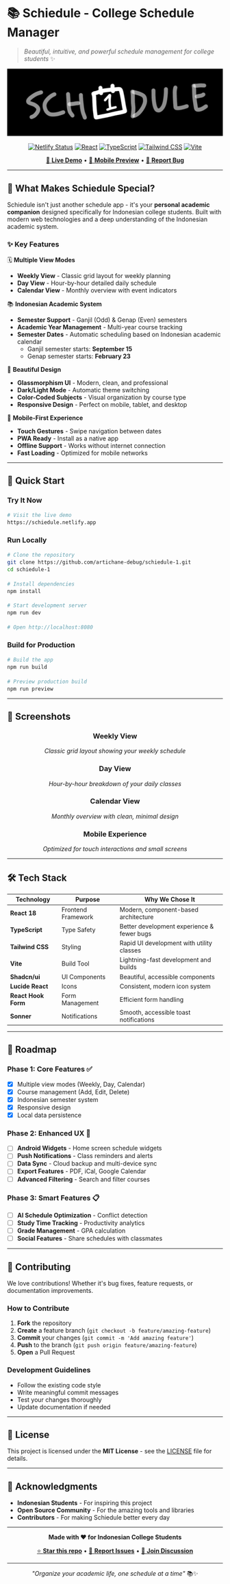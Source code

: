 # 📚 Schiedule - College Schedule Manager

> *Beautiful, intuitive, and powerful schedule management for college students* ✨

<div align="center">

![Schiedule Logo](./assets/github-logo.jpeg)

[![Netlify Status](https://api.netlify.com/api/v1/badges/a2f96add-8c19-403a-81f5-eb3ebce90f59/deploy-status)](https://app.netlify.com/projects/schiedule/deploys)
[![React](https://img.shields.io/badge/React-18.x-61DAFB?style=flat&logo=react)](https://reactjs.org/)
[![TypeScript](https://img.shields.io/badge/TypeScript-5.x-3178C6?style=flat&logo=typescript)](https://www.typescriptlang.org/)
[![Tailwind CSS](https://img.shields.io/badge/Tailwind_CSS-3.x-38B2AC?style=flat&logo=tailwind-css)](https://tailwindcss.com/)
[![Vite](https://img.shields.io/badge/Vite-5.x-646CFF?style=flat&logo=vite)](https://vitejs.dev/)

[🚀 **Live Demo**](https://schiedule.netlify.app) • [📱 **Mobile Preview**](https://schiedule.netlify.app) • [🐛 **Report Bug**](https://github.com/artichane-debug/schiedule-1/issues)

</div>

---

## 🌟 **What Makes Schiedule Special?**

Schiedule isn't just another schedule app - it's your **personal academic companion** designed specifically for Indonesian college students. Built with modern web technologies and a deep understanding of the Indonesian academic system.

### ✨ **Key Features**

🗓️ **Multiple View Modes**
- **Weekly View** - Classic grid layout for weekly planning
- **Day View** - Hour-by-hour detailed daily schedule  
- **Calendar View** - Monthly overview with event indicators

📚 **Indonesian Academic System**
- **Semester Support** - Ganjil (Odd) & Genap (Even) semesters
- **Academic Year Management** - Multi-year course tracking
- **Semester Dates** - Automatic scheduling based on Indonesian academic calendar
  - Ganjil semester starts: **September 15**
  - Genap semester starts: **February 23**

🎨 **Beautiful Design**
- **Glassmorphism UI** - Modern, clean, and professional
- **Dark/Light Mode** - Automatic theme switching
- **Color-Coded Subjects** - Visual organization by course type
- **Responsive Design** - Perfect on mobile, tablet, and desktop

📱 **Mobile-First Experience**
- **Touch Gestures** - Swipe navigation between dates
- **PWA Ready** - Install as a native app
- **Offline Support** - Works without internet connection
- **Fast Loading** - Optimized for mobile networks

---

## 🚀 **Quick Start**

### **Try It Now**
```bash
# Visit the live demo
https://schiedule.netlify.app
```

### **Run Locally**
```bash
# Clone the repository
git clone https://github.com/artichane-debug/schiedule-1.git
cd schiedule-1

# Install dependencies
npm install

# Start development server
npm run dev

# Open http://localhost:8080
```

### **Build for Production**
```bash
# Build the app
npm run build

# Preview production build
npm run preview
```

---

## 📱 **Screenshots**

<div align="center">

### **Weekly View**
*Classic grid layout showing your weekly schedule*

### **Day View** 
*Hour-by-hour breakdown of your daily classes*

### **Calendar View**
*Monthly overview with clean, minimal design*

### **Mobile Experience**
*Optimized for touch interactions and small screens*

</div>

---

## 🛠️ **Tech Stack**

| Technology | Purpose | Why We Chose It |
|------------|---------|-----------------|
| **React 18** | Frontend Framework | Modern, component-based architecture |
| **TypeScript** | Type Safety | Better development experience & fewer bugs |
| **Tailwind CSS** | Styling | Rapid UI development with utility classes |
| **Vite** | Build Tool | Lightning-fast development and builds |
| **Shadcn/ui** | UI Components | Beautiful, accessible components |
| **Lucide React** | Icons | Consistent, modern icon system |
| **React Hook Form** | Form Management | Efficient form handling |
| **Sonner** | Notifications | Smooth, accessible toast notifications |

---

## 🎯 **Roadmap**

### **Phase 1: Core Features** ✅
- [x] Multiple view modes (Weekly, Day, Calendar)
- [x] Course management (Add, Edit, Delete)
- [x] Indonesian semester system
- [x] Responsive design
- [x] Local data persistence

### **Phase 2: Enhanced UX** 🚧
- [ ] **Android Widgets** - Home screen schedule widgets
- [ ] **Push Notifications** - Class reminders and alerts
- [ ] **Data Sync** - Cloud backup and multi-device sync
- [ ] **Export Features** - PDF, iCal, Google Calendar
- [ ] **Advanced Filtering** - Search and filter courses

### **Phase 3: Smart Features** 📋
- [ ] **AI Schedule Optimization** - Conflict detection
- [ ] **Study Time Tracking** - Productivity analytics
- [ ] **Grade Management** - GPA calculation
- [ ] **Social Features** - Share schedules with classmates

---

## 🤝 **Contributing**

We love contributions! Whether it's bug fixes, feature requests, or documentation improvements.

### **How to Contribute**
1. **Fork** the repository
2. **Create** a feature branch (`git checkout -b feature/amazing-feature`)
3. **Commit** your changes (`git commit -m 'Add amazing feature'`)
4. **Push** to the branch (`git push origin feature/amazing-feature`)
5. **Open** a Pull Request

### **Development Guidelines**
- Follow the existing code style
- Write meaningful commit messages
- Test your changes thoroughly
- Update documentation if needed

---

## 📄 **License**

This project is licensed under the **MIT License** - see the [LICENSE](LICENSE) file for details.

---

## 💝 **Acknowledgments**

- **Indonesian Students** - For inspiring this project
- **Open Source Community** - For the amazing tools and libraries
- **Contributors** - For making Schiedule better every day

---

<div align="center">

**Made with ❤️ for Indonesian College Students**

[⭐ **Star this repo**](https://github.com/artichane-debug/schiedule-1) • [🐛 **Report Issues**](https://github.com/artichane-debug/schiedule-1/issues) • [💬 **Join Discussion**](https://github.com/artichane-debug/schiedule-1/discussions)

---

*"Organize your academic life, one schedule at a time"* 📚✨

</div>
